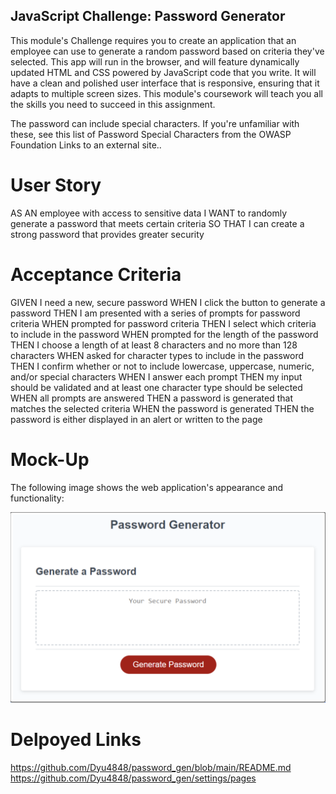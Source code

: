 ## JavaScript Challenge: Password Generator

This module's Challenge requires you to create an application that an employee can use to generate a random password based on criteria they've selected. This app will run in the browser, and will feature dynamically updated HTML and CSS powered by JavaScript code that you write. It will have a clean and polished user interface that is responsive, ensuring that it adapts to multiple screen sizes. This module's coursework will teach you all the skills you need to succeed in this assignment.

The password can include special characters. If you're unfamiliar with these, see this list of Password Special Characters from the OWASP Foundation Links to an external site..

# User Story
AS AN employee with access to sensitive data
I WANT to randomly generate a password that meets certain criteria
SO THAT I can create a strong password that provides greater security

# Acceptance Criteria
GIVEN I need a new, secure password
WHEN I click the button to generate a password
THEN I am presented with a series of prompts for password criteria
WHEN prompted for password criteria
THEN I select which criteria to include in the password
WHEN prompted for the length of the password
THEN I choose a length of at least 8 characters and no more than 128 characters
WHEN asked for character types to include in the password
THEN I confirm whether or not to include lowercase, uppercase, numeric, and/or special characters
WHEN I answer each prompt
THEN my input should be validated and at least one character type should be selected
WHEN all prompts are answered
THEN a password is generated that matches the selected criteria
WHEN the password is generated
THEN the password is either displayed in an alert or written to the page

# Mock-Up
The following image shows the web application's appearance and functionality:

![screenshot](./images/ss11302022.png)

# Delpoyed Links

https://github.com/Dyu4848/password_gen/blob/main/README.md
https://github.com/Dyu4848/password_gen/settings/pages
